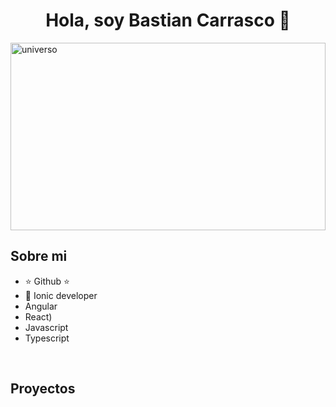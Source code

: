 <div align="center">
<h1 align="center">Hola, soy <a>Bastian Carrasco</a> 👋</h1>
</div>
<img src="https://images.unsplash.com/photo-1484589065579-248aad0d8b13?q=80&w=1659&auto=format&fit=crop&ixlib=rb-4.0.3&ixid=M3wxMjA3fDB8MHxwaG90by1wYWdlfHx8fGVufDB8fHx8fA%3D%3D" width="100%" height="300" alt="universo">



## Sobre mi

- ⭐ Github ⭐ 
- 📲 Ionic developer
- Angular
- React)
- Javascript
- Typescript
<br>

## Proyectos

<p align="center">
  
</p>
